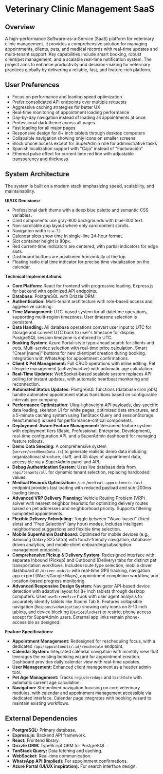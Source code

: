 # Veterinary Clinic Management SaaS

## Overview
A high-performance Software-as-a-Service (SaaS) platform for veterinary clinic management. It provides a comprehensive solution for managing appointments, clients, pets, and medical records with real-time updates and multi-tenant support. Key capabilities include smart booking, robust client/pet management, and a scalable real-time notification system. The project aims to enhance productivity and decision-making for veterinary practices globally by delivering a reliable, fast, and feature-rich platform.

## User Preferences
- Focus on performance and loading speed optimization
- Prefer consolidated API endpoints over multiple requests
- Aggressive caching strategies for better UX
- Real-time monitoring of appointment loading performance
- Day-by-day navigation instead of loading all appointments at once
- Professional dark theme across all pages
- Fast loading for all major pages
- Responsive design for 8+ inch tablets through desktop computers
- Collapsible navigation showing only icons on smaller screens
- Block phone access except for SuperAdmin role for administrative tasks
- Spanish localization support with "Caja" instead of "Facturación"
- Ethereal pulse effect for current time red line with adjustable transparency and thickness

## System Architecture
The system is built on a modern stack emphasizing speed, scalability, and maintainability.

**UI/UX Decisions:**
- Professional dark theme with a deep blue palette and semantic CSS variables.
- Card components use gray-800 backgrounds with blue-300 text.
- Non-scrollable app layout where only card content scrolls.
- Navigation width is `w-72`.
- Calendar slots show time in single-line 24-hour format.
- Slot container height is 80px.
- Red current-time indicators are centered, with partial indicators for edge slots.
- Dashboard buttons are positioned horizontally at the top.
- Floating radio dial time indicator for precise time visualization on the calendar.

**Technical Implementations:**
- **Core Platform:** React for frontend with progressive loading, Express.js for backend with optimized API endpoints.
- **Database:** PostgreSQL with Drizzle ORM.
- **Authentication:** Multi-tenant architecture with role-based access and aggressive caching.
- **Time Management:** UTC-based system for all datetime operations, supporting multi-region timezones. User timezone selection is persistent.
- **Data Handling:** All database operations convert user input to UTC for storage and convert UTC back to user's timezone for display. PostgreSQL session timezone is enforced to UTC.
- **Booking System:** Azure Portal-style type-ahead search for clients and pets. Multi-service selection with real-time price calculation. Smart "Crear [name]" buttons for new client/pet creation during booking. Integration with WhatsApp for appointment confirmations.
- **Client & Pet Management:** Full CRUD operations with inline editing. Pet lifecycle management (active/inactive) with automatic age calculation.
- **Real-Time Updates:** WebSocket-based scalable system replaces API polling for instant updates, with automatic heartbeat monitoring and reconnection.
- **Automated Status Updates:** PostgreSQL functions (database cron jobs) handle automated appointment status transitions based on configurable intervals per company.
- **Performance Optimization:** Ultra-lightweight API payloads, day-specific data loading, skeleton UI for white pages, optimized data structures, and a 5-minute caching system using TanStack Query and sessionStorage. React.memo() is used for performance-critical components.
- **Deployment-Aware Feature Management:** Versioned feature system with deployment tiers (Basic, Professional, Enterprise, Development), real-time configuration API, and a SuperAdmin dashboard for managing feature rollouts.
- **Demo Data Seeding:** A comprehensive system (`server/seedDemoData.ts`) to generate realistic demo data including organizational structure, staff, and 45 days of appointment data, accessible via a SuperAdmin panel and API.
- **Debug Authentication System:** Uses live database data from `/api/tenants/all` for dynamic tenant selection, replacing hardcoded values.
- **Medical Records Optimization:** `/api/medical-appointments-fast` endpoint provides fast loading with reduced payload and sub-200ms loading times.
- **Advanced VRP Delivery Planning:** Vehicle Routing Problem (VRP) solver with nearest neighbor heuristic for optimizing delivery routes based on pet addresses and neighborhood priority. Supports filtering completed appointments.
- **Flexible Delivery Scheduling:** Toggle between "Wave-based" (fixed slots) and "Free Selection" (any hour) modes. Includes intelligent neighborhood suggestions and flexible time selection.
- **Mobile SuperAdmin Dashboard:** Optimized for mobile devices (e.g., Samsung Galaxy S25 Ultra) with touch-friendly navigation, database-driven analytics, and mobile client onboarding/subscription management endpoints.
- **Comprehensive Pickup & Delivery System:** Redesigned interface with separate Inbound (Pickup) and Outbound (Delivery) tabs for distinct pet transportation workflows. Includes route type selection, mobile driver dashboard at `/driver-mobile` with real-time GPS tracking, navigation app export (Waze/Google Maps), appointment completion workflow, and location-based progress monitoring.
- **Advanced Responsive Design System:** Navigator API-based device detection with adaptive layout for 8+ inch tablets through desktop computers. Uses `useScreenSize` hook with user agent analysis to accurately identify tablets like Xiaomi Tab 8. Features collapsible navigation (`ResponsiveNavigation`) showing only icons on 8-10 inch tablets, and device blocking (`DeviceBlocker`) to restrict phone access except for SuperAdmin users. External app links remain phone-accessible as designed.

**Feature Specifications:**
- **Appointment Management:** Redesigned for rescheduling focus, with a dedicated `/api/appointments/:id/reschedule` endpoint.
- **Calendar System:** Integrated calendar navigation with monthly view that leverages the existing booking wizard for appointment creation. Dashboard provides daily calendar view with real-time updates.
- **User Management:** Enhanced client management as a header admin tool.
- **Pet Age Management:** Tracks `registeredAge` and `birthDate` with automatic current age calculation.
- **Navigation:** Streamlined navigation focusing on core veterinary modules, with calendar and appointment management accessible via dedicated interface. Calendar page integrates with booking wizard to maintain existing workflows.

## External Dependencies
- **PostgreSQL:** Primary database.
- **Express.js:** Backend API framework.
- **React:** Frontend library.
- **Drizzle ORM:** TypeScript ORM for PostgreSQL.
- **TanStack Query:** Data fetching and caching.
- **WebSocket:** Real-time communication.
- **WhatsApp API (Implied):** For appointment confirmations.
- **Azure Portal (UI/UX inspiration):** For search interface design.